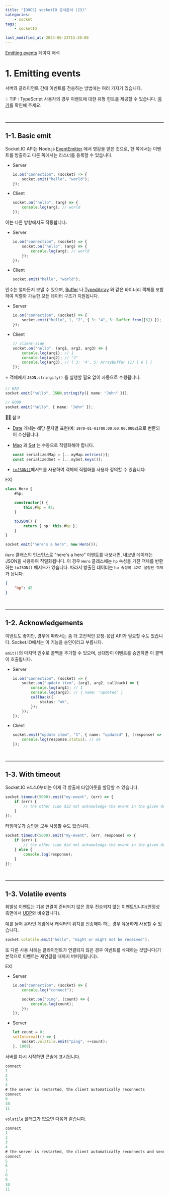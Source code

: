 ```yaml
---
title: "[DOCS] socketIO 공식문서 (23)"
categories:
    - socket
tags:
    - socketIO

last_modified_at: 2023-06-23T15:30:00
---
```


[Emitting events](https://socket.io/docs/v4/emitting-events/) 페이지 해석

# 1. Emitting events

서버와 클라이언트 간에 이벤트를 전송하는 방법에는 여러 가지가 있습니다.

💡 TIP : TypeScript 사용자의 경우 이벤트에 대한 유형 힌트를 제공할 수 있습니다. [여기](https://socket.io/docs/v4/typescript/)를 확인해 주세요.

<br>

---

## 1-1. Basic emit

Socket.IO API는 Node.js [EventEmitter](https://nodejs.org/docs/latest/api/events.html#events_events) 에서 영감을 얻은 것으로, 한 쪽에서는 이벤트를 방출하고 다른 쪽에서는 리스너를 등록할 수 있습니다.

-   Server

    ```ts
    io.on("connection", (socket) => {
        socket.emit("hello", "world");
    });
    ```

-   Client

    ```ts
    socket.on("hello", (arg) => {
        console.log(arg); // world
    });
    ```

이는 다른 방향에서도 작동합니다.

-   Server

    ```ts
    io.on("connection", (socket) => {
        socket.on("hello", (arg) => {
            console.log(arg); // world
        });
    });
    ```

-   Client

    ```ts
    socket.emit("hello", "world");
    ```

인수는 얼마든지 보낼 수 있으며, [Buffer](https://nodejs.org/docs/latest/api/buffer.html#buffer_buffer) 나 [TypedArray](https://developer.mozilla.org/en-US/docs/Web/JavaScript/Reference/Global_Objects/TypedArray) 와 같은 바이너리 객체를 포함하여 직렬화 가능한 모든 데이터 구조가 지원됩니다.

-   Server

    ```ts
    io.on("connection", (socket) => {
        socket.emit("hello", 1, "2", { 3: "4", 5: Buffer.from([6]) });
    });
    ```

-   Client

    ```ts
    // client-side
    socket.on("hello", (arg1, arg2, arg3) => {
        console.log(arg1); // 1
        console.log(arg2); // "2"
        console.log(arg3); // { 3: '4', 5: ArrayBuffer (1) [ 6 ] }
    });
    ```

⭐️ 객체에서 `JSON.stringify()` 를 실행할 필요 없이 자동으로 수행됩니다.

```ts
// BAD
socket.emit("hello", JSON.stringify({ name: "John" }));

// GOOD
socket.emit("hello", { name: "John" });
```

☝🏻 참고

-   [Date](https://developer.mozilla.org/en-US/docs/Web/JavaScript/Reference/Global_Objects/Date) 개체는 해당 문자열 표현(예: `1970-01-01T00:00:00:00.000Z`)으로 변환되어 수신됩니다.

-   [Map](https://developer.mozilla.org/en-US/docs/Web/JavaScript/Reference/Global_Objects/Map) 과 [Set](https://developer.mozilla.org/en-US/docs/Web/JavaScript/Reference/Global_Objects/Set) 는 수동으로 직렬화해야 합니다.

    ```ts
    const serializedMap = [...myMap.entries()];
    const serializedSet = [...mySet.keys()];
    ```

-   [`toJSON()`](https://developer.mozilla.org/en-US/docs/Web/JavaScript/Reference/Global_Objects/JSON/stringify#tojson_behavior)메서드를 사용하여 객체의 직렬화를 사용자 정의할 수 있습니다.

EX)

```ts
class Hero {
    #hp;

    constructor() {
        this.#hp = 42;
    }

    toJSON() {
        return { hp: this.#hp };
    }
}

socket.emit("here's a hero", new Hero());
```

`Hero` 클래스의 인스턴스로 "here's a hero" 이벤트를 내보내면, 내보낸 데이터는 JSON을 사용하여 직렬화됩니다. 이 경우 `Hero` 클래스에는 `hp` 속성을 가진 객체를 반환하는 `toJSON()` 메서드가 있습니다. 따라서 방출된 데이터는 `hp 속성이 42로 설정된 객체`가 됩니다.

```json
{
    "hp": 42
}
```

<br>

---

## 1-2. Acknowledgements

이벤트도 좋지만, 경우에 따라서는 좀 더 고전적인 요청-응답 API가 필요할 수도 있습니다. Socket.IO에서는 이 기능을 승인이라고 부릅니다.

`emit()`의 마지막 인수로 콜백을 추가할 수 있으며, 상대방이 이벤트를 승인하면 이 콜백이 호출됩니다.

-   Server

    ```ts
    io.on("connection", (socket) => {
        socket.on("update item", (arg1, arg2, callback) => {
            console.log(arg1); // 1
            console.log(arg2); // { name: "updated" }
            callback({
                status: "ok",
            });
        });
    });
    ```

-   Client

    ```ts
    socket.emit("update item", "1", { name: "updated" }, (response) => {
        console.log(response.status); // ok
    });
    ```

<br>

---

## 1-3. With timeout

Socket.IO v4.4.0부터는 이제 각 방출에 타임아웃을 할당할 수 있습니다.

```ts
socket.timeout(5000).emit("my-event", (err) => {
    if (err) {
        // the other side did not acknowledge the event in the given delay
    }
});
```

타임아웃과 [승인](https://socket.io/docs/v4/emitting-events/#acknowledgements)을 모두 사용할 수도 있습니다.

```ts
socket.timeout(5000).emit("my-event", (err, response) => {
    if (err) {
        // the other side did not acknowledge the event in the given delay
    } else {
        console.log(response);
    }
});
```

<br>

---

## 1-3. Volatile events

휘발성 이벤트는 기본 연결이 준비되지 않은 경우 전송되지 않는 이벤트입니다(안정성 측면에서 [UDP](https://fr.wikipedia.org/wiki/User_Datagram_Protocol)와 비슷합니다).

예를 들어 온라인 게임에서 캐릭터의 위치를 전송해야 하는 경우 유용하게 사용할 수 있습니다.

```ts
socket.volatile.emit("hello", "might or might not be received");
```

또 다른 사용 사례는 클라이언트가 연결되지 않은 경우 이벤트를 삭제하는 것입니다(기본적으로 이벤트는 재연결될 때까지 버퍼링됩니다).

EX)

-   Server

    ```ts
    io.on("connection", (socket) => {
        console.log("connect");

        socket.on("ping", (count) => {
            console.log(count);
        });
    });
    ```

-   Server

    ```ts
    let count = 0;
    setInterval(() => {
        socket.volatile.emit("ping", ++count);
    }, 1000);
    ```

서버를 다시 시작하면 콘솔에 표시됩니다.

```ts
connect
1
2
3
4
# the server is restarted, the client automatically reconnects
connect
9
10
11
```

`volatile` 플래그가 없으면 다음과 같습니다.

```ts
connect
1
2
3
4
# the server is restarted, the client automatically reconnects and sends its buffered events
connect
5
6
7
8
9
10
11
```
